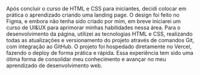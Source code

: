 Após concluir o curso de HTML e CSS para iniciantes, decidi colocar em prática o aprendizado criando uma landing page. O design foi feito no Figma, e embora não tenha sido criado por mim, em breve iniciarei um curso de UI&UX para aprimorar minhas habilidades nessa área. Para o desenvolvimento da página, utilizei as tecnologias HTML e CSS, realizando todas as atualizações e versionamento do projeto através de comandos Git, com integração ao GitHub. O projeto foi hospedado diretamente no Vercel, fazendo o deploy de forma prática e rápida. Essa experiência tem sido uma ótima forma de consolidar meu conhecimento e avançar no meu aprendizado de desenvolvimento web.
